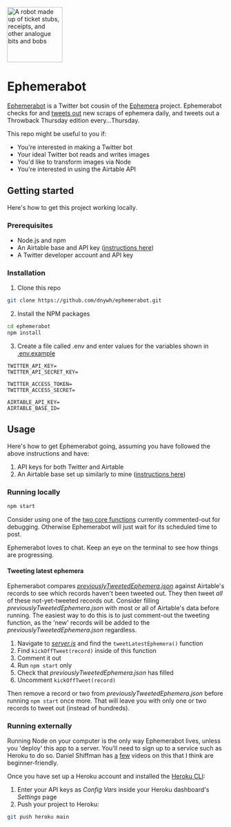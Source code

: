 <img src="https://user-images.githubusercontent.com/3104761/97854065-12cc5380-1d4d-11eb-832d-8cbf3e8654f4.jpg" alt="A robot made up of ticket stubs, receipts, and other analogue bits and bobs" width="128">

# Ephemerabot

[Ephemerabot](https://twitter.com/ephemerabot) is a Twitter bot cousin of the [Ephemera](https://github.com/dnywh/ephemera) project. Ephemerabot checks for and [tweets out](https://twitter.com/ephemerabot) new scraps of ephemera daily, and tweets out a Throwback Thursday edition every...Thursday.

This repo might be useful to you if:

- You're interested in making a Twitter bot
- Your ideal Twitter bot reads and writes images
- You'd like to transform images via Node
- You're interested in using the Airtable API

## Getting started

Here's how to get this project working locally.

### Prerequisites

- Node.js and npm
- An Airtable base and API key ([instructions here](https://github.com/dnywh/ephemera#1-get-your-airtable-in-order))
- A Twitter developer account and API key

### Installation

1. Clone this repo

```sh
git clone https://github.com/dnywh/ephemerabot.git
```

2. Install the NPM packages

```sh
cd ephemerabot
npm install
```

3. Create a file called .env and enter values for the variables shown in [.env.example](https://github.com/dnywh/ephemerabot/blob/master/.env.example)

```
TWITTER_API_KEY=
TWITTER_API_SECRET_KEY=

TWITTER_ACCESS_TOKEN=
TWITTER_ACCESS_SECRET=

AIRTABLE_API_KEY=
AIRTABLE_BASE_ID=
```

## Usage

Here's how to get Ephemerabot going, assuming you have followed the above instructions and have:

1. API keys for both Twitter and Airtable
2. An Airtable base set up similarly to mine ([instructions here](https://github.com/dnywh/ephemera#1-get-your-airtable-in-order))

### Running locally

```sh
npm start
```

Consider using one of the [two core functions](https://github.com/dnywh/ephemerabot/blob/master/server.js#L258) currently commented-out for debugging. Otherwise Ephemerabot will just wait for its scheduled time to post.

Ephemerabot loves to chat. Keep an eye on the terminal to see how things are progressing.

#### Tweeting latest ephemera

Ephemerabot compares _[previouslyTweetedEphemera.json](https://github.com/dnywh/ephemerabot/blob/master/previouslyTweetedEphemera.json)_ against Airtable's records to see which records haven't been tweeted out. They then tweet _all_ of these not-yet-tweeted records out. Consider filling _previouslyTweetedEphemera.json_ with most or all of Airtable's data before running. The easiest way to do this is to just comment-out the tweeting function, as the 'new' records will be added to the _previouslyTweetedEphemera.json_ regardless.

1. Navigate to _[server.js](https://github.com/dnywh/ephemerabot/blob/master/server.js)_ and find the `tweetLatestEphemera()` function
2. Find `kickOffTweet(record)` inside of this function
3. Comment it out
4. Run `npm start` only
5. Check that _previouslyTweetedEphemera.json_ has filled
6. Uncomment `kickOffTweet(record)`

Then remove a record or two from _previouslyTweetedEphemera.json_ before running `npm start` once more. That will leave you with only one or two records to tweet out (instead of hundreds).

### Running externally

Running Node on your computer is the only way Ephemerabot lives, unless you 'deploy' this app to a server. You'll need to sign up to a service such as Heroku to do so. Daniel Shiffman has [a](https://www.youtube.com/watch?v=Rz886HkV1j4) [few](https://www.youtube.com/watch?v=DwWPunpypNA) videos on this that I think are beginner-friendly.

Once you have set up a Heroku account and installed the [Heroku CLI](https://devcenter.heroku.com/articles/heroku-cli):

1. Enter your API keys as _Config Vars_ inside your Heroku dashboard's _Settings_ page
2. Push your project to Heroku:

```sh
git push heroku main
```
